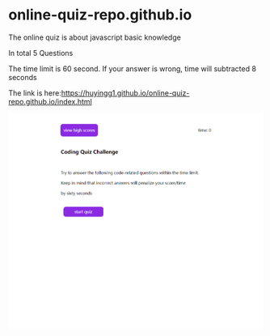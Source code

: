 # online-quiz-repo.github.io

The online quiz is about javascript basic knowledge 

In total 5 Questions

The time limit is 60 second. If your answer is wrong, time will subtracted 8 seconds

The link is here:https://huyingg1.github.io/online-quiz-repo.github.io/index.html

![screenshoot-onlinequiz](screenshot-onlinequiz.png)
